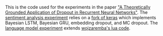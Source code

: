 This is the code used for the experiments in the paper ["A Theoretically Grounded Application of Dropout in Recurrent Neural Networks"](http://mlg.eng.cam.ac.uk/yarin/publications.html#Gal2015Theoretically). The [sentiment analysis experiment](Sentiment_analysis_code/) relies on a [fork of keras](https://github.com/yaringal/keras/tree/BayesianRNN) which implements Bayesian LSTM, Bayesian GRU, embedding dropout, and MC dropout. The [language model experiment](LM_code/) extends [wojzaremba's lua code](https://github.com/wojzaremba/lstm).